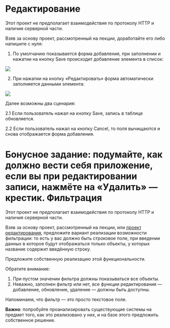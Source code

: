 # Редактирование

Этот проект не предполагает взаимодействия по протоколу HTTP и наличия серверной части.

Взяв за основу проект, рассмотренный на лекции, доработайте его либо напишите с нуля:

1. По умолчанию показывается форма добавления, при заполнении и нажатии на кнопку Save происходит добавление элемента в список:

![](./assets/add.png)

2. При нажатии на кнопку «Редактировать» форма автоматически заполняется данными элемента:

![](./assets/edit.png)

Далее возможны два сценария:

2.1 Если пользователь нажал на кнопку Save, запись в таблице обновляется.

2.2 Если пользователь нажал на кнопку Cancel, то поля вычищаются и снова отображается форма добавления.

Бонусное задание: подумайте, как должно вести себя приложение, если вы при редактировании записи, нажмёте на «Удалить» — крестик.
Фильтрация
===

Этот проект не предполагает взаимодействия по протоколу HTTP и наличия серверной части.

Взяв за основу проект, рассмотренный на лекции, или [проект редактирования](../editing), предложите вариант реализации возможности фильтрации: то есть у вас должно быть строковое поле, при введении данных в которое будут отображаться только объекты, у которых название содержит введённую строку.

Предложите собственную реализацию этой функциональности.

Обратите внимание:

1. При пустом значении фильтра должны показываться все объекты.
1. Неважно, заполнен фильтр или нет, все функции редактирования — добавление, обновление, удаление — должны быть доступны.

Напоминаем, что фильтр — это просто текстовое поле.

**Важно**: попробуйте проанализировать существующие системы на предмет того, как это реализовано у них, и на базе этого предложить собственное решение.
